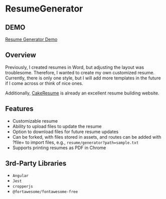 # ResumeGenerator

## DEMO

[Resume Generator Demo](https://marshal604.github.io/my-early-years-resume-generator/dist/#/resume/generator?path=sample.txt)

## Overview

Previously, I created resumes in Word, but adjusting the layout was troublesome. Therefore, I wanted to create my own customized resume. Currently, there is only one style, but I will add more templates in the future if I come across or think of nice ones.

Additionally, [CakeResume](https://www.cakeresume.com/dashboard) is already an excellent resume building website.

## Features

- Customizable resume
- Ability to upload files to update the resume
- Option to download files for future resume updates
- Can be forked, with files stored in assets, and routes can be added with ?file=<filename> to import files, e.g., `resume/generator?path=sample.txt`
- Supports printing resumes as PDF in Chrome

## 3rd-Party Libraries

- `Angular`
- `Jest`
- `cropperjs`
- `@fortawesome/fontawesome-free`
